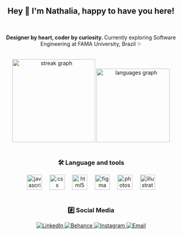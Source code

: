 <h2 align="center"> Hey 👋 I'm Nathalia, happy to have you here!</h2> 

<div align="center">
  <br>
</div>

<p align="center">
  <b>Designer by heart, coder by curiosity. </b>Currently exploring Software Engineering at FAMA University, Brazil ✨
</p>

<div align="center">
  <br>
</div>

<div align="center">
  <img src="https://streak-stats.demolab.com?user=nathaliapatricia&locale=en&mode=daily&theme=merko&hide_border=false&border_radius=5&order=3" height="220" alt="streak graph"  />
  <img height="195em" src="https://github-readme-stats.vercel.app/api/top-langs?username=nathaliapatricia&locale=en&hide_title=false&layout=compact&card_width=300&langs_count=5&theme=merko&hide_border=false"  alt="languages graph"  />
</div>

<div align="center">
  <br>
</div>

    
<h3 align="center">🛠 Language and tools</h3>

<div align="center">
  <img src="https://cdn.jsdelivr.net/gh/devicons/devicon/icons/javascript/javascript-original.svg" height="40" alt="javascript logo"  />
  <img width="12" />
  <img src="https://cdn.jsdelivr.net/gh/devicons/devicon/icons/css3/css3-original.svg" height="40" alt="css logo"  />
  <img width="12" />
  <img src="https://cdn.jsdelivr.net/gh/devicons/devicon/icons/html5/html5-original.svg" height="40" alt="html5 logo"  />
  <img width="12" />
  <img src="https://cdn.jsdelivr.net/gh/devicons/devicon/icons/figma/figma-original.svg" height="40" alt="figma logo"  />
  <img width="12" />
  <img src="https://cdn.jsdelivr.net/gh/devicons/devicon/icons/photoshop/photoshop-plain.svg" height="40" alt="photoshop logo"  />
  <img width="12" />
  <img src="https://cdn.jsdelivr.net/gh/devicons/devicon/icons/illustrator/illustrator-plain.svg" height="40" alt="illustrator logo"  />
</div>

<div align="center">
  <br>
</div>


<h3 align="center">#️⃣ Social Media</h3>

<div align="center">
  <a href="https://www.linkedin.com/in/nathalia-patricia/">
    <img src="https://img.shields.io/badge/LinkedIn-0A66C2?style=for-the-badge&logo=linkedin&logoColor=white" alt="LinkedIn" />
  </a>
  <a href="https://www.behance.net/nathaliapatricia">
    <img src="https://img.shields.io/badge/Behance-1769FF?style=for-the-badge&logo=behance&logoColor=white" alt="Behance" />
  </a>
  <a href="https://www.instagram.com/nathalia_desiign/">
    <img src="https://img.shields.io/badge/Instagram-E4405F?style=for-the-badge&logo=instagram&logoColor=white" alt="Instagram" />
  </a>
  <a href="mailto:nathalia.patriciadesigner@gmail.com">
    <img src="https://img.shields.io/badge/Email-D14836?style=for-the-badge&logo=gmail&logoColor=white" alt="Email" />
  </a>
</div>




